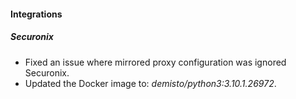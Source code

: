 
#### Integrations
##### Securonix
- Fixed an issue where mirrored proxy configuration was ignored Securonix.
- Updated the Docker image to: *demisto/python3:3.10.1.26972*.
